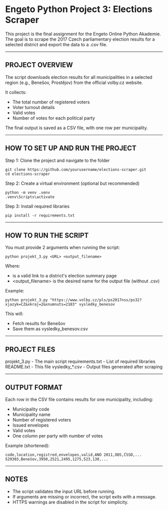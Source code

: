 Engeto Python Project 3: Elections Scraper
==========================================

This project is the final assignment for the Engeto Online Python Akademie.
The goal is to scrape the 2017 Czech parliamentary election results for a selected district
and export the data to a .csv file.

--------------------------------------------------
PROJECT OVERVIEW
--------------------------------------------------

The script downloads election results for all municipalities in a selected region
(e.g., Benešov, Prostějov) from the official volby.cz website.

It collects:
- The total number of registered voters
- Voter turnout details
- Valid votes
- Number of votes for each political party

The final output is saved as a CSV file, with one row per municipality.

--------------------------------------------------
HOW TO SET UP AND RUN THE PROJECT
--------------------------------------------------

Step 1: Clone the project and navigate to the folder

    git clone https://github.com/yourusername/elections-scraper.git
    cd elections-scraper

Step 2: Create a virtual environment (optional but recommended)

    python -m venv .venv
    .venv\Scripts\activate             

Step 3: Install required libraries

    pip install -r requirements.txt

--------------------------------------------------
HOW TO RUN THE SCRIPT
--------------------------------------------------

You must provide 2 arguments when running the script:

    python projekt_3.py <URL> <output_filename>

Where:
- <URL> is a valid link to a district's election summary page
- <output_filename> is the desired name for the output file (without .csv)

Example:

    python projekt_3.py "https://www.volby.cz/pls/ps2017nss/ps32?xjazyk=CZ&xkraj=2&xnumnuts=2103" vysledky_benesov

This will:
- Fetch results for Benešov
- Save them as vysledky_benesov.csv

--------------------------------------------------
PROJECT FILES
--------------------------------------------------

projekt_3.py       - The main script
requirements.txt   - List of required libraries
README.txt         - This file
vysledky_*.csv     - Output files generated after scraping

--------------------------------------------------
OUTPUT FORMAT
--------------------------------------------------

Each row in the CSV file contains results for one municipality, including:

- Municipality code
- Municipality name
- Number of registered voters
- Issued envelopes
- Valid votes
- One column per party with number of votes

Example (shortened):

    code,location,registred,envelopes,valid,ANO 2011,ODS,ČSSD,...
    529303,Benešov,3950,2521,2495,1275,523,130,...

--------------------------------------------------
NOTES
--------------------------------------------------

- The script validates the input URL before running.
- If arguments are missing or incorrect, the script exits with a message.
- HTTPS warnings are disabled in the script for simplicity.
